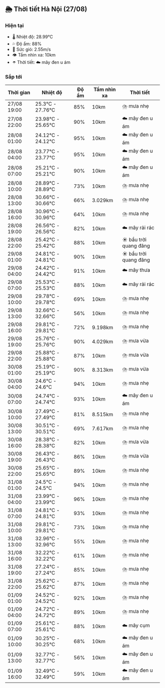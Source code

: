 ## 🌦️ Thời tiết Hà Nội (27/08)

### Hiện tại

- 🌡️ Nhiệt độ: 28.99℃
- 💦 Độ ẩm: 88%
- 💨 Sức gió: 2.55m/s
- 👁️ Tầm nhìn xa: 10km
- ☂️ Thời tiết: ☁️ mây đen u ám

### Sắp tới

| Thời gian | Nhiệt độ | Độ ẩm | Tầm nhìn xa | Thời tiết |
| --- | --- | --- | --- | --- |
| 27/08 19:00 | 25.3℃ - 27.76℃ | 85% | 10km | ⛈️ mưa nhẹ |
| 27/08 22:00 | 23.98℃ - 25.65℃ | 90% | 10km | ☁️ mây đen u ám |
| 28/08 01:00 | 24.12℃ - 24.12℃ | 95% | 10km | ☁️ mây đen u ám |
| 28/08 04:00 | 23.77℃ - 23.77℃ | 95% | 10km | ☁️ mây đen u ám |
| 28/08 07:00 | 25.21℃ - 25.21℃ | 90% | 10km | ☁️ mây đen u ám |
| 28/08 10:00 | 28.89℃ - 28.89℃ | 73% | 10km | ⛈️ mưa nhẹ |
| 28/08 13:00 | 30.66℃ - 30.66℃ | 66% | 3.029km | ⛈️ mưa nhẹ |
| 28/08 16:00 | 30.96℃ - 30.96℃ | 64% | 10km | ⛈️ mưa nhẹ |
| 28/08 19:00 | 26.56℃ - 26.56℃ | 82% | 10km | ☁️ mây rải rác |
| 28/08 22:00 | 25.42℃ - 25.42℃ | 88% | 10km | ☀️ bầu trời quang đãng |
| 29/08 01:00 | 24.81℃ - 24.81℃ | 90% | 10km | ☀️ bầu trời quang đãng |
| 29/08 04:00 | 24.42℃ - 24.42℃ | 91% | 10km | ☁️ mây thưa |
| 29/08 07:00 | 25.53℃ - 25.53℃ | 88% | 10km | ☁️ mây rải rác |
| 29/08 10:00 | 29.78℃ - 29.78℃ | 69% | 10km | ⛈️ mưa nhẹ |
| 29/08 13:00 | 32.66℃ - 32.66℃ | 56% | 10km | ⛈️ mưa nhẹ |
| 29/08 16:00 | 29.81℃ - 29.81℃ | 72% | 9.198km | ⛈️ mưa nhẹ |
| 29/08 19:00 | 25.76℃ - 25.76℃ | 90% | 4.029km | ⛈️ mưa vừa |
| 29/08 22:00 | 25.88℃ - 25.88℃ | 87% | 10km | ⛈️ mưa vừa |
| 30/08 01:00 | 25.19℃ - 25.19℃ | 90% | 8.313km | ⛈️ mưa vừa |
| 30/08 04:00 | 24.6℃ - 24.6℃ | 94% | 10km | ⛈️ mưa nhẹ |
| 30/08 07:00 | 24.74℃ - 24.74℃ | 93% | 10km | ☁️ mây đen u ám |
| 30/08 10:00 | 27.49℃ - 27.49℃ | 81% | 8.515km | ⛈️ mưa nhẹ |
| 30/08 13:00 | 30.51℃ - 30.51℃ | 69% | 7.617km | ⛈️ mưa nhẹ |
| 30/08 16:00 | 28.38℃ - 28.38℃ | 82% | 10km | ⛈️ mưa vừa |
| 30/08 19:00 | 26.43℃ - 26.43℃ | 86% | 10km | ⛈️ mưa vừa |
| 30/08 22:00 | 25.65℃ - 25.65℃ | 89% | 10km | ⛈️ mưa nhẹ |
| 31/08 01:00 | 24.5℃ - 24.5℃ | 94% | 10km | ⛈️ mưa nhẹ |
| 31/08 04:00 | 23.99℃ - 23.99℃ | 96% | 10km | ⛈️ mưa nhẹ |
| 31/08 07:00 | 24.81℃ - 24.81℃ | 93% | 10km | ⛈️ mưa nhẹ |
| 31/08 10:00 | 29.81℃ - 29.81℃ | 73% | 10km | ⛈️ mưa nhẹ |
| 31/08 13:00 | 32.96℃ - 32.96℃ | 55% | 10km | ⛈️ mưa nhẹ |
| 31/08 16:00 | 32.22℃ - 32.22℃ | 61% | 10km | ⛈️ mưa nhẹ |
| 31/08 19:00 | 27.24℃ - 27.24℃ | 85% | 10km | ⛈️ mưa nhẹ |
| 31/08 22:00 | 25.62℃ - 25.62℃ | 87% | 10km | ⛈️ mưa nhẹ |
| 01/09 01:00 | 24.52℃ - 24.52℃ | 92% | 10km | ⛈️ mưa nhẹ |
| 01/09 04:00 | 24.72℃ - 24.72℃ | 89% | 10km | ⛈️ mưa nhẹ |
| 01/09 07:00 | 25.61℃ - 25.61℃ | 88% | 10km | ☁️ mây cụm |
| 01/09 10:00 | 30.25℃ - 30.25℃ | 68% | 10km | ☁️ mây đen u ám |
| 01/09 13:00 | 32.77℃ - 32.77℃ | 56% | 10km | ☁️ mây đen u ám |
| 01/09 16:00 | 32.49℃ - 32.49℃ | 59% | 10km | ☁️ mây đen u ám |
